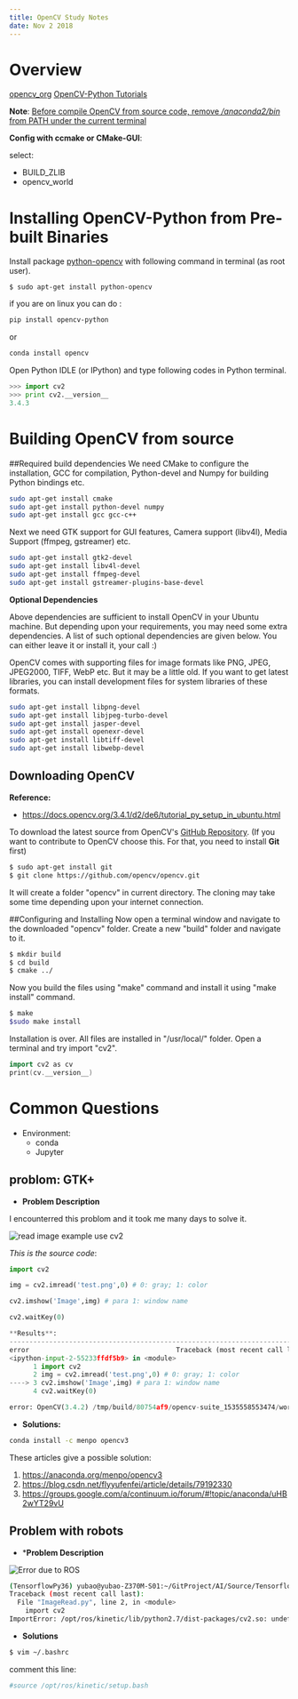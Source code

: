 ```yaml
---
title: OpenCV Study Notes
date: Nov 2 2018
---
```


# Overview

[opencv_org](https://opencv.org/)
[OpenCV-Python Tutorials](https://opencv-python-tutroals.readthedocs.io/en/latest/py_tutorials/py_tutorials.html)

**Note**:
<u>Before compile OpenCV from source code, remove _/anaconda2/bin_  from PATH under the current terminal</u>

**Config with ccmake or CMake-GUI**:

select:

  - BUILD_ZLIB
  - opencv_world

# Installing OpenCV-Python from Pre-built Binaries

Install package [python-opencv](https://packages.ubuntu.com/trusty/python-opencv) with following command in terminal (as root user).

```$ sudo apt-get install python-opencv```

if you are on linux you can do :

```sh
pip install opencv-python
```

or

```sh
conda install opencv
```

Open Python IDLE (or IPython) and type following codes in Python terminal.

```python
>>> import cv2
>>> print cv2.__version__
3.4.3
```



# Building OpenCV from source

##Required build dependencies
We need CMake to configure the installation, GCC for compilation, Python-devel and Numpy for building Python bindings etc.
```bash
sudo apt-get install cmake
sudo apt-get install python-devel numpy
sudo apt-get install gcc gcc-c++
```
Next we need GTK support for GUI features, Camera support (libv4l), Media Support (ffmpeg, gstreamer) etc.
```sh
sudo apt-get install gtk2-devel
sudo apt-get install libv4l-devel
sudo apt-get install ffmpeg-devel
sudo apt-get install gstreamer-plugins-base-devel
```

**Optional Dependencies**

Above dependencies are sufficient to install OpenCV in your Ubuntu machine. But depending upon your requirements, you may need some extra dependencies. A list of such optional dependencies are given below. You can either leave it or install it, your call :)

OpenCV comes with supporting files for image formats like PNG, JPEG, JPEG2000, TIFF, WebP etc. But it may be a little old. If you want to get latest libraries, you can install development files for system libraries of these formats.

```sh
sudo apt-get install libpng-devel
sudo apt-get install libjpeg-turbo-devel
sudo apt-get install jasper-devel
sudo apt-get install openexr-devel
sudo apt-get install libtiff-devel
sudo apt-get install libwebp-devel
```

## Downloading OpenCV

**Reference:**

 - https://docs.opencv.org/3.4.1/d2/de6/tutorial_py_setup_in_ubuntu.html

To download the latest source from OpenCV's [GitHub Repository](https://github.com/opencv/opencv). (If you want to contribute to OpenCV choose this. For that, you need to install **Git** first)

```sh
$ sudo apt-get install git
$ git clone https://github.com/opencv/opencv.git
```

It will create a folder "opencv" in current directory. The cloning may take some time depending upon your internet connection.

##Configuring and Installing
Now open a terminal window and navigate to the downloaded "opencv" folder. Create a new "build" folder and navigate to it.

```sh
$ mkdir build
$ cd build
$ cmake ../
```
Now you build the files using "make" command and install it using "make install" command.

```sh
$ make
$sudo make install
```

Installation is over. All files are installed in "/usr/local/" folder. Open a terminal and try import "cv2".

```cpp
import cv2 as cv
print(cv.__version__)
```

# Common Questions

- Environment:
  - conda
  - Jupyter

## problom: GTK+
- **Problem Description**

I encounterred this problom and it took me many days to solve it.

![read image example use cv2](images/Anaconda/Error_OpenCV_imshow_gtk2x.png)

*This is the source code*:

```python
import cv2

img = cv2.imread('test.png',0) # 0: gray; 1: color

cv2.imshow('Image',img) # para 1: window name

cv2.waitKey(0)

​**Results**:
---------------------------------------------------------------------------
error                                     Traceback (most recent call last)
<ipython-input-2-55233ffdf5b9> in <module>
      1 import cv2
      2 img = cv2.imread('test.png',0) # 0: gray; 1: color
----> 3 cv2.imshow('Image',img) # para 1: window name
      4 cv2.waitKey(0)

error: OpenCV(3.4.2) /tmp/build/80754af9/opencv-suite_1535558553474/work/modules/highgui/src/window.cpp:632: error: (-2:Unspecified error) The function is not implemented. Rebuild the library with Windows, GTK+ 2.x or Carbon support. If you are on Ubuntu or Debian, install libgtk2.0-dev and pkg-config, then re-run cmake or configure script in function 'cvShowImage'
```

- **Solutions:**

```sh
conda install -c menpo opencv3
```

These articles give a possible solution:
1. https://anaconda.org/menpo/opencv3
1. https://blog.csdn.net/flyyufenfei/article/details/79192330
2. https://groups.google.com/a/continuum.io/forum/#!topic/anaconda/uHB2wYT29vU

## Problem with robots

- ***Problem Description**

![Error due to ROS](images/2018/12/error-due-to-ros.png)

```sh
(TensorflowPy36) yubao@yubao-Z370M-S01:~/GitProject/AI/Source/Tensorflow$ python ImageRead.py
Traceback (most recent call last):
  File "ImageRead.py", line 2, in <module>
    import cv2
ImportError: /opt/ros/kinetic/lib/python2.7/dist-packages/cv2.so: undefined symbol: PyCObject_Type
```

- **Solutions**

```sh
$ vim ~/.bashrc
```
comment this line:
```sh
#source /opt/ros/kinetic/setup.bash
```
